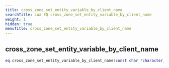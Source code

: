 ```yaml
---
title: cross_zone_set_entity_variable_by_client_name
searchTitle: Lua EQ cross_zone_set_entity_variable_by_client_name
weight: 1
hidden: true
menuTitle: cross_zone_set_entity_variable_by_client_name
---
```

## cross_zone_set_entity_variable_by_client_name
```lua
eq.cross_zone_set_entity_variable_by_client_name(const char *character_name, const char *variable_name, const char *variable_value) -- void
```